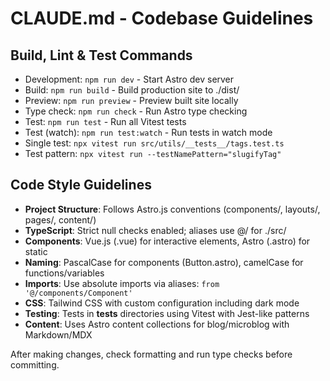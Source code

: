 # CLAUDE.md - Codebase Guidelines

## Build, Lint & Test Commands
- Development: `npm run dev` - Start Astro dev server
- Build: `npm run build` - Build production site to ./dist/
- Preview: `npm run preview` - Preview built site locally
- Type check: `npm run check` - Run Astro type checking
- Test: `npm run test` - Run all Vitest tests
- Test (watch): `npm run test:watch` - Run tests in watch mode
- Single test: `npx vitest run src/utils/__tests__/tags.test.ts`
- Test pattern: `npx vitest run --testNamePattern="slugifyTag"`

## Code Style Guidelines
- **Project Structure**: Follows Astro.js conventions (components/, layouts/, pages/, content/)
- **TypeScript**: Strict null checks enabled; aliases use @/ for ./src/
- **Components**: Vue.js (.vue) for interactive elements, Astro (.astro) for static
- **Naming**: PascalCase for components (Button.astro), camelCase for functions/variables
- **Imports**: Use absolute imports via aliases: `from '@/components/Component'`
- **CSS**: Tailwind CSS with custom configuration including dark mode
- **Testing**: Tests in __tests__ directories using Vitest with Jest-like patterns
- **Content**: Uses Astro content collections for blog/microblog with Markdown/MDX

After making changes, check formatting and run type checks before committing.